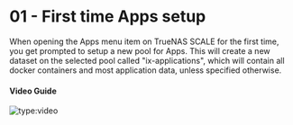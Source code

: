 # 01 - First time Apps setup

When opening the Apps menu item on TrueNAS SCALE for the first time, you get prompted to setup a new pool for Apps.
This will create a new dataset on the selected pool called "ix-applications", which will contain all docker containers and most application data, unless specified otherwise.

#### Video Guide


![type:video](https://www.youtube.com/embed/YQCKN6Utqss)
